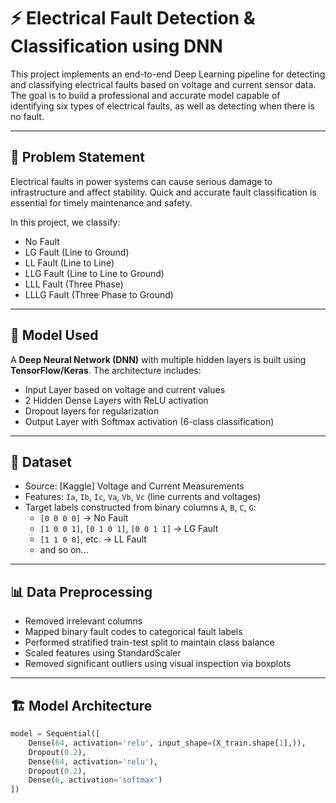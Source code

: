 # ⚡ Electrical Fault Detection & Classification using DNN

This project implements an end-to-end Deep Learning pipeline for detecting and classifying electrical faults based on voltage and current sensor data. The goal is to build a professional and accurate model capable of identifying six types of electrical faults, as well as detecting when there is no fault.

---

## 📌 Problem Statement

Electrical faults in power systems can cause serious damage to infrastructure and affect stability. Quick and accurate fault classification is essential for timely maintenance and safety.

In this project, we classify:
- No Fault
- LG Fault (Line to Ground)
- LL Fault (Line to Line)
- LLG Fault (Line to Line to Ground)
- LLL Fault (Three Phase)
- LLLG Fault (Three Phase to Ground)

---

## 🧠 Model Used

A **Deep Neural Network (DNN)** with multiple hidden layers is built using **TensorFlow/Keras**. The architecture includes:

- Input Layer based on voltage and current values
- 2 Hidden Dense Layers with ReLU activation
- Dropout layers for regularization
- Output Layer with Softmax activation (6-class classification)

---

## 🧪 Dataset

- Source: [Kaggle] Voltage and Current Measurements
- Features: `Ia`, `Ib`, `Ic`, `Va`, `Vb`, `Vc` (line currents and voltages)
- Target labels constructed from binary columns `A`, `B`, `C`, `G`:
  - `[0 0 0 0]` → No Fault  
  - `[1 0 0 1]`, `[0 1 0 1]`, `[0 0 1 1]` → LG Fault  
  - `[1 1 0 0]`, etc. → LL Fault  
  - and so on...

---

## 📊 Data Preprocessing

- Removed irrelevant columns
- Mapped binary fault codes to categorical fault labels
- Performed stratified train-test split to maintain class balance
- Scaled features using StandardScaler
- Removed significant outliers using visual inspection via boxplots

---

## 🏗️ Model Architecture

```python
model = Sequential([
    Dense(64, activation='relu', input_shape=(X_train.shape[1],)),
    Dropout(0.2),
    Dense(64, activation='relu'),
    Dropout(0.2),
    Dense(6, activation='softmax')
])
